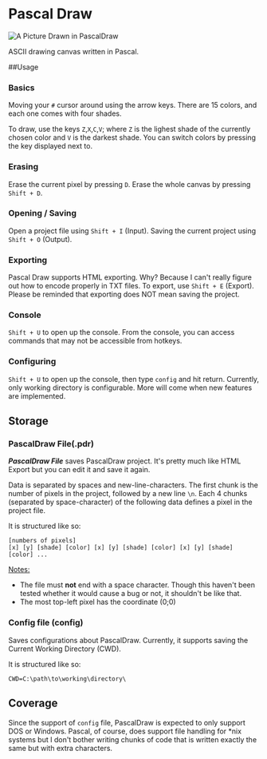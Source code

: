 Pascal Draw
==========

![A Picture Drawn in PascalDraw](http://i.imgur.com/N96DLxG.png)

ASCII drawing canvas written in Pascal.

##Usage

### Basics
Moving your `#` cursor around using the arrow keys.
There are 15 colors, and each one comes with four shades.

To draw, use the keys `Z`,`X`,`C`,`V`; where `Z` is the lighest shade of the currently chosen color and `V` is the darkest shade.
You can switch colors by pressing the key displayed next to.

### Erasing
Erase the current pixel by pressing `D`.
Erase the whole canvas by pressing `Shift + D`.

### Opening / Saving
Open a project file using `Shift + I` (Input).
Saving the current project using `Shift + O` (Output).

### Exporting
Pascal Draw supports HTML exporting. Why? Because I can't really figure out how to encode properly in TXT files.
To export, use `Shift + E` (Export). Please be reminded that exporting does NOT mean saving the project.

### Console
`Shift + U` to open up the console. From the console, you can access commands that may not be accessible from hotkeys.

### Configuring
`Shift + U` to open up the console, then type `config` and hit return. Currently, only working directory is configurable. More will come when new features are implemented.

## Storage
### PascalDraw File(.pdr)
***PascalDraw File*** saves PascalDraw project. It's pretty much like HTML Export but you can edit it and save it again.

Data is separated by spaces and new-line-characters. The first chunk is the number of pixels in the project, followed by a new line `\n`.
Each 4 chunks (separated by space-character) of the following data defines a pixel in the project file.

It is structured like so:
```
[numbers of pixels]
[x] [y] [shade] [color] [x] [y] [shade] [color] [x] [y] [shade] [color] ...
```

<u>Notes: </u>
* The file must **not** end with a space character. Though this haven't been tested whether it would cause a bug or not, it shouldn't be like that.
* The most top-left pixel has the coordinate (0;0)

### Config file (config)
Saves configurations about PascalDraw. Currently, it supports saving the Current Working Directory (CWD). 


It is structured like so:
```
CWD=C:\path\to\working\directory\
```

## Coverage

Since the support of `config` file, PascalDraw is expected to only support DOS or Windows. Pascal, of course, does support file handling for *nix systems but I don't bother writing chunks of code that is written exactly the same but with extra characters.